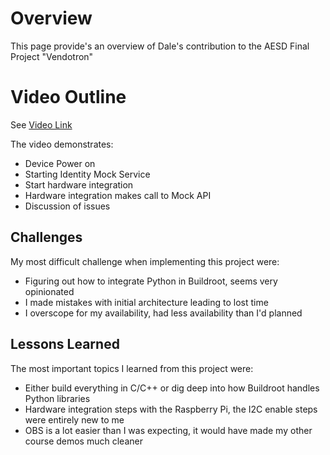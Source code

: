 # Overview

This page provide's an overview of Dale's contribution to the AESD Final Project "Vendotron"

# Video Outline
See [Video Link](https://youtu.be/_PIFmnThJBo)

The video demonstrates:
* Device Power on
* Starting Identity Mock Service
* Start hardware integration
* Hardware integration makes call to Mock API
* Discussion of issues

## Challenges
My most difficult challenge when implementing this project were:
* Figuring out how to integrate Python in Buildroot, seems very opinionated
* I made mistakes with initial architecture leading to lost time
* I overscope for my availability, had less availability than I'd planned

## Lessons Learned
The most important topics I learned from this project were:
* Either build everything in C/C++ or dig deep into how Buildroot handles Python libraries
* Hardware integration steps with the Raspberry Pi, the I2C enable steps were entirely new to me
* OBS is a lot easier than I was expecting, it would have made my other course demos much cleaner


